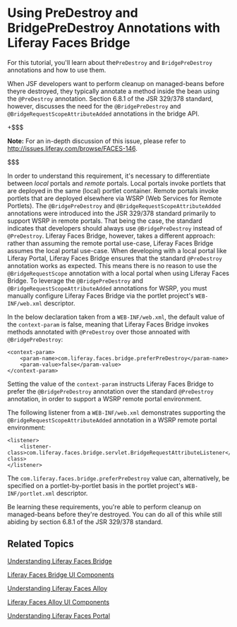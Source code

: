 # Using PreDestroy and BridgePreDestroy Annotations with Liferay Faces Bridge [](id=using-predestroy-and-bridgepredestroy-annotations-with-liferay-faces-bridg)

For this tutorial, you'll learn about the`PreDestroy` and `BridgePreDestroy`
annotations and how to use them. 

When JSF developers want to perform cleanup on managed-beans before theyre
destroyed, they typically annotate a method inside the bean using the
`@PreDestroy` annotation. Section 6.8.1 of the JSR 329/378 standard, however,
discusses the need for the `@BridgePreDestroy` and
`@BridgeRequestScopeAttributeAdded` annotations in the bridge API. 

+$$$

**Note:** For an in-depth discussion of this issue, please refer to
<http://issues.liferay.com/browse/FACES-146>. 

$$$

In order to understand this requirement, it's necessary to differentiate between
*local* portals and *remote* portals. Local portals invoke portlets that are
deployed in the same (local) portlet container. Remote portals invoke portlets
that are deployed elsewhere via WSRP (Web Services for Remote Portlets). The
`@BridgePreDestroy` and `@BridgeRequestScopeAttributeAdded` annotations were
introduced into the JSR 329/378 standard primarily to support WSRP in remote
portals. That being the case, the standard indicates that developers should
always use `@BridgePreDestroy` instead of `@PreDestroy`. Liferay Faces Bridge,
however, takes a different approach: rather than assuming the remote portal
use-case, Liferay Faces Bridge assumes the local portal use-case. When
developing with a local portal like Liferay Portal, Liferay Faces Bridge ensures
that the standard `@PreDestroy` annotation works as expected. This means there
is no reason to use the `@BridgeRequestScope` annotation with a local portal
when using Liferay Faces Bridge. To leverage the `@BridgePreDestroy` and
`@BridgeRequestScopeAttributeAdded` annotations for WSRP, you must manually
configure Liferay Faces Bridge via the portlet project's `WEB-INF/web.xml`
descriptor. 

In the below declaration taken from a `WEB-INF/web.xml`, the default value of
the `context-param` is false, meaning that Liferay Faces Bridge invokes methods
annotated with `@PreDestroy` over those annoated with `@BridgePreDestroy`: 

    <context-param>
        <param-name>com.liferay.faces.bridge.preferPreDestroy</param-name>
        <param-value>false</param-value>
    </context-param>

Setting the value of the `context-param` instructs Liferay Faces Bridge to
prefer the `@BridgePreDestroy` annotation over the standard `@PreDestroy`
annotation, in order to support a WSRP remote portal environment. 

The following listener from a `WEB-INF/web.xml` demonstrates supporting the
`@BridgeRequestScopeAttributeAdded` annotation in a WSRP remote portal
environment: 

    <listener>
        <listener-class>com.liferay.faces.bridge.servlet.BridgeRequestAttributeListener</listener-class>
    </listener>

The `com.liferay.faces.bridge.preferPreDestroy` value can, alternatively, be
specified on a portlet-by-portlet basis in the portlet project's
`WEB-INF/portlet.xml` descriptor. 

Be learning these requirements, you're able to perform cleanup on managed-beans
before they're destroyed. You can do all of this while still abiding by section
6.8.1 of the JSR 329/378 standard. 

## Related Topics [](id=related-topics)

[Understanding Liferay Faces Bridge](/develop/tutorials/-/knowledge_base/6-2/understanding-liferay-faces-bridge)

[Liferay Faces Bridge UI Components](/develop/tutorials/-/knowledge_base/6-2/liferay-faces-bridge-ui-components)

[Understanding Liferay Faces Alloy](/develop/tutorials/-/knowledge_base/6-2/understanding-liferay-faces-alloy)

[Liferay Faces Alloy UI Components](/develop/tutorials/-/knowledge_base/6-2/liferay-faces-alloy-ui-components)

[Understanding Liferay Faces Portal](/develop/tutorials/-/knowledge_base/6-2/understanding-liferay-faces-portal)
